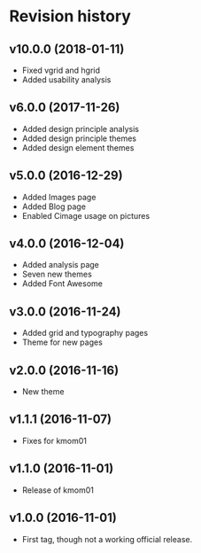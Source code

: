 Revision history
=======================================

v10.0.0 (2018-01-11)
---------------------------------------

* Fixed vgrid and hgrid
* Added usability analysis

v6.0.0 (2017-11-26)
---------------------------------------

* Added design principle analysis
* Added design principle themes
* Added design element themes

v5.0.0 (2016-12-29)
---------------------------------------

* Added Images page
* Added Blog page
* Enabled Cimage usage on pictures

v4.0.0 (2016-12-04)
---------------------------------------

* Added analysis page
* Seven new themes
* Added Font Awesome

v3.0.0 (2016-11-24)
---------------------------------------

* Added grid and typography pages
* Theme for new pages

v2.0.0 (2016-11-16)
---------------------------------------

* New theme

v1.1.1 (2016-11-07)
---------------------------------------

* Fixes for kmom01

v1.1.0 (2016-11-01)
---------------------------------------

* Release of kmom01

v1.0.0 (2016-11-01)
---------------------------------------

* First tag, though not a working official release.
